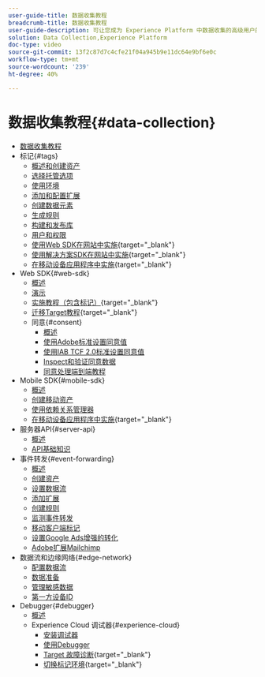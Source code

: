 ```yaml
---
user-guide-title: 数据收集教程
breadcrumb-title: 数据收集教程
user-guide-description: 可让您成为 Experience Platform 中数据收集的高级用户的操作方法视频和教程。
solution: Data Collection,Experience Platform
doc-type: video
source-git-commit: 13f2c87d7c4cfe21f04a945b9e11dc64e9bf6e0c
workflow-type: tm+mt
source-wordcount: '239'
ht-degree: 40%

---
```



# 数据收集教程{#data-collection}

+ [数据收集教程](overview.md)
+ 标记{#tags}
   + [概述和创建资产](tags/create-a-property.md)
   + [选择托管选项](tags/choose-a-hosting-option.md)
   + [使用环境](tags/use-environments.md)
   + [添加和配置扩展](tags/add-and-configure-extensions.md)
   + [创建数据元素](tags/create-data-elements.md)
   + [生成规则](tags/build-rules.md)
   + [构建和发布库](tags/build-and-publish-a-library.md)
   + [用户和权限](tags/users-and-permissions.md)
   + [使用Web SDK在网站中实施](https://experienceleague.adobe.com/docs/platform-learn/implement-web-sdk/overview.html?lang=zh-Hans){target="_blank"}
   + [使用解决方案SDK在网站中实施](https://experienceleague.adobe.com/docs/platform-learn/implement-in-websites/overview.html){target="_blank"}
   + [在移动设备应用程序中实施](https://experienceleague.adobe.com/docs/platform-learn/implement-mobile-sdk/overview.html?lang=zh-Hans){target="_blank"}
+ Web SDK{#web-sdk}
   + [概述](web-sdk/overview.md)
   + [演示](web-sdk/demo.md)
   + [实施教程（包含标记）](https://experienceleague.adobe.com/docs/platform-learn/implement-web-sdk/overview.html?lang=zh-Hans){target="_blank"}
   + [迁移Target教程](https://experienceleague.adobe.com/docs/platform-learn/implement-web-sdk/overview.html?lang=zh-Hans){target="_blank"}
   + 同意{#consent}
      + [概述](web-sdk/consent/overview.md)
      + [使用Adobe标准设置同意值](web-sdk/consent/set-consent-adobe.md)
      + [使用IAB TCF 2.0标准设置同意值](web-sdk/consent/set-consent-iab.md)
      + [Inspect和验证同意数据](web-sdk/consent/inspect.md)
      + [同意处理端到端教程](web-sdk/consent/tutorial.md)
+ Mobile SDK{#mobile-sdk}
   + [概述](mobile-sdk/overview.md)
   + [创建移动资产](mobile-sdk/create-mobile-properties.md)
   + [使用依赖关系管理器](mobile-sdk/use-dependency-managers.md)
   + [在移动设备应用程序中实施](https://experienceleague.adobe.com/docs/platform-learn/implement-mobile-sdk/overview.html?lang=zh-Hans){target="_blank"}
+ 服务器API{#server-api}
   + [概述](server-api/overview.md)
   + [API基础知识](server-api/introduction.md)
+ 事件转发{#event-forwarding}
   + [概述](event-forwarding/overview.md)
   + [创建资产](event-forwarding/create-a-property.md)
   + [设置数据流](event-forwarding/set-up-a-datastream.md)
   + [添加扩展](event-forwarding/add-an-extension.md)
   + [创建规则](event-forwarding/create-a-rule.md)
   + [监测事件转发](event-forwarding/monitor.md)
   + [移动客户端标记](event-forwarding/consider-moving-tags.md)
   + [设置Google Ads增强的转化](event-forwarding/set-up-google-ads-enhanced-conversions.md)
   + [Adobe扩展Mailchimp](event-forwarding/adobe-extension-for-mailchimp.md)
+ 数据流和边缘网络{#edge-network}
   + [配置数据流](edge/configure-datastreams.md)
   + [数据准备](edge/data-prep.md)
   + [管理敏感数据](edge/manage-sensitive-data-in-datastreams.md)
   + [第一方设备ID](edge/generate-first-party-device-ids.md)
+ Debugger{#debugger}
   + [概述](debugger/overview.md)
   + Experience Cloud 调试器{#experience-cloud}
      + [安装调试器](debugger/experience-cloud/add-the-extension.md)
      + [使用Debugger](debugger/experience-cloud/use-the-experience-cloud-debugger.md)
      + [Target 故障诊断](https://experienceleague.adobe.com/docs/target-learn/tutorials/troubleshooting/troubleshoot-with-the-experience-cloud-debugger.html){target="_blank"}
      + [切换标记环境](https://experienceleague.adobe.com/docs/platform-learn/implement-in-websites/configure-tags/switch-environments.html){target="_blank"}
